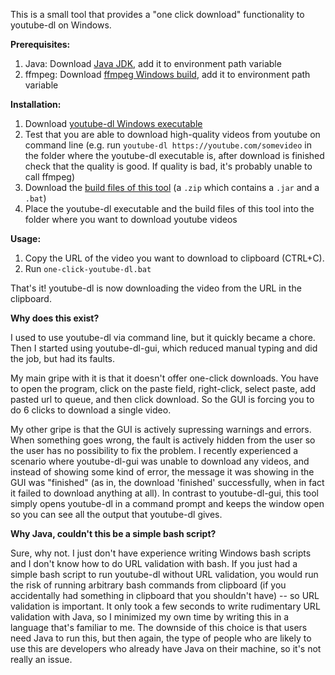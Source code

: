 This is a small tool that provides a "one click download" functionality to youtube-dl on Windows.

**Prerequisites:**

1. Java: Download [Java JDK](https://jdk.java.net/), add it to environment path variable
2. ffmpeg: Download [ffmpeg Windows build](https://www.ffmpeg.org/download.html#build-windows),
add it to environment path variable

**Installation:**

1. Download [youtube-dl Windows executable](https://ytdl-org.github.io/youtube-dl/download.html)
2. Test that you are able to download high-quality videos from youtube on command line
(e.g. run `youtube-dl https://youtube.com/somevideo` in the folder where the youtube-dl executable is,
after download is finished check that the quality is good. If quality is bad, it's probably unable
to call ffmpeg)
3. Download the [build files of this tool](https://github.com/baobabKoodaa/one-click-youtube-dl/releases)
(a `.zip` which contains a `.jar` and a `.bat`)
4. Place the youtube-dl executable and the build files of this tool into the folder where you want
to download youtube videos

**Usage:**

1. Copy the URL of the video you want to download to clipboard (CTRL+C).
2. Run `one-click-youtube-dl.bat`

That's it! youtube-dl is now downloading the video from the URL in the clipboard.

**Why does this exist?**

I used to use youtube-dl via command line, but it quickly became a chore. Then I started using youtube-dl-gui,
which reduced manual typing and did the job, but had its faults.

My main gripe with it is that it doesn't offer one-click downloads. You have to open the program,
click on the paste field, right-click, select paste, add pasted url to queue, and then click download.
So the GUI is forcing you to do 6 clicks to download a single video.

My other gripe is that the GUI is
actively supressing warnings and errors. When something goes wrong, the fault is actively hidden from
the user so the user has no possibility to fix the problem. I recently experienced a scenario
where youtube-dl-gui was unable to download any videos, and instead of showing some kind of error, the message
it was showing in the GUI was "finished" (as in, the download 'finished' successfully, when in fact it failed
to download anything at all). In contrast to youtube-dl-gui, this tool simply opens youtube-dl in a command
prompt and keeps the window open so you can see all the output that youtube-dl gives.

**Why Java, couldn't this be a simple bash script?**

Sure, why not. I just don't have experience writing Windows bash scripts and I don't know how to do URL validation
with bash. If you just had a simple bash script to run youtube-dl without URL validation, you would run the risk of running arbitrary
bash commands from clipboard (if you accidentally had something in clipboard that you shouldn't have) -- so URL validation is important. It only took a few seconds to write rudimentary URL
validation with Java, so I minimized my own time by writing this in a language that's familiar to me. The downside of this choice is
that users need Java to run this, but then again, the type of people who are likely to use this are developers
who already have Java on their machine, so it's not really an issue.